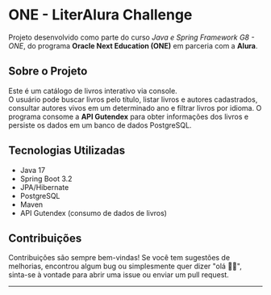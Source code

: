 # ONE - LiterAlura Challenge
Projeto desenvolvido como parte do curso *Java e Spring Framework G8 - ONE*, do programa **Oracle Next Education (ONE)** em parceria com a **Alura**.

## Sobre o Projeto  
Este é um catálogo de livros interativo via console.  
O usuário pode buscar livros pelo título, listar livros e autores cadastrados, consultar autores vivos em um determinado ano e filtrar livros por idioma. O programa consome a **API Gutendex** para obter informações dos livros e persiste os dados em um banco de dados PostgreSQL.

## Tecnologias Utilizadas  
- Java 17  
- Spring Boot 3.2  
- JPA/Hibernate  
- PostgreSQL  
- Maven  
- API Gutendex (consumo de dados de livros)  

## Contribuições  
Contribuições são sempre bem-vindas!
Se você tem sugestões de melhorias, encontrou algum bug ou simplesmente quer dizer "olá 👋🏽", sinta-se à vontade para abrir uma issue ou enviar um pull request.

---
